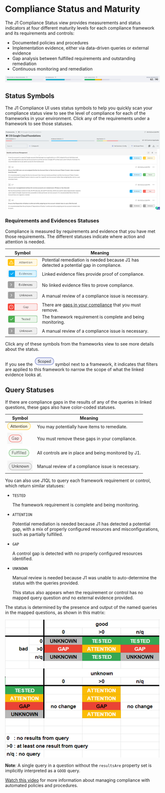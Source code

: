 # Compliance Status and Maturity

The J1 Compliance Status view provides measurements and status indicators at four different maturity levels for each compliance framework and its requirements and controls:

- Documented policies and procedures
- Implementation evidence, either via data-driven queries or external evidence
- Gap analysis between fulfilled requirements and outstanding remediation
- Continuous monitoring and remediation
  ​

![](../assets/compliance-summary-status-bars.png)



## Status Symbols

The J1 Compliance UI uses status symbols to help you quickly scan your compliance status view to see the level of compliance for each of the frameworks in your environment. Click any of the requirements under a framework to see those statuses.

![](../assets/compliance-status-overview.png)



### Requirements and Evidences Statuses

Compliance is measured by requirements and evidence that you have met those requirements. The different statuses indicate where action and attention is needed.

| Symbol                                        | Meaning                                                      |
| --------------------------------------------- | ------------------------------------------------------------ |
| ![](../assets/compliance-attention-white.png) | Potential remediation is needed because J1 has detected a potential gap in compliance. |
| ![](../assets/compliance-evidences-grey2.png) | Linked evidence files provide proof of compliance.           |
| ![](../assets/compliance-evidences-grey.png)  | No linked evidence files to prove compliance.                |
| ![](../assets/compliance-unknown-grey.png)    | A manual review of a compliance issue is necessary.          |
| ![](../assets/compliance-gap-white.png)       | There are [gaps in your compliance](./compliance-gap-table.md) that you must remove. |
| ![](../assets/compliance-tested-grey.png)     | The framework requirement is complete and being monitoring.  |
| ![](../assets/compliance-unknown.png)         | A manual review of a compliance issue is necessary.          |

Click any of these symbols from the frameworks view to see more details about the status.

If you see the ![](../assets/compliance-scoped.png)symbol next to a framework, it indicates that filters are applied to this framework to narrow the scope of what the linked evidence looks at.



## Query Statuses

If there are compliance gaps in the results of any of the queries in linked questions, these gaps also have color-coded statuses.

| Symbol                                           | Meaning                                              |
| ------------------------------------------------ | ---------------------------------------------------- |
| ![](../assets/icons/compliance-attention.png)    | You may potentially have items to remediate.         |
| ![](../assets/icons/compliance-gap-grey.png)     | You must remove these gaps in your compliance.       |
| ![](../assets/compliance-tested-white-small.png) | All controls are in place and being monitored by J1. |
| ![](../assets/icons/compliance-unknown-grey.png) | Manual review of a compliance issue is necessary.    |


You can also use J1QL to query each framework requirement or control, which return similar statuses:

- `TESTED`

  The framework requirement is complete and being monitoring.

- `ATTENTION`

  Potential remediation is needed because J1 has detected a potential gap, with a mix of properly configured resources and misconfigurations, such as partially fulfilled.

- `GAP`

  A control gap is detected with no properly configured resources identified.

- `UNKNOWN`

  Manual review is needed because J1 was unable to auto-determine the status with the queries provided.

  This status also appears when the requirement or control has no mapped query question _and_ no external evidence provided.

The status is determined by the presence and output of the named queries in the mapped questions, as shown in this matrix:

![](../assets/compliance-query-gap-analysis-status-2.png) 

**Note**: A single query in a question without the `resultsAre` property set is implicitly interpreted as a `GOOD` query.

[Watch this video](https://try.jupiterone.com/blog/video-managing-grc-with-jupiterone) for more information about managing compliance with automated policies and procedures.